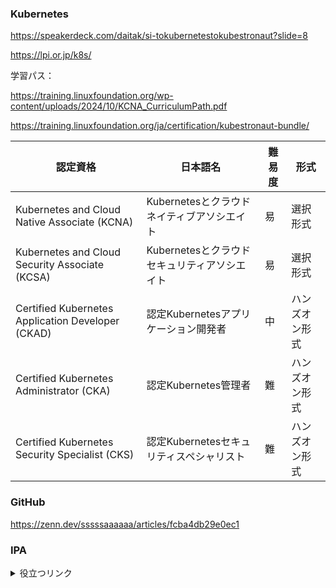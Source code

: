 

### Kubernetes

https://speakerdeck.com/daitak/si-tokubernetestokubestronaut?slide=8

https://lpi.or.jp/k8s/

学習パス：

https://training.linuxfoundation.org/wp-content/uploads/2024/10/KCNA_CurriculumPath.pdf

https://training.linuxfoundation.org/ja/certification/kubestronaut-bundle/

| 認定資格                                          | 日本語名                                     | 難易度 | 形式           |
| ------------------------------------------------- | -------------------------------------------- | ------ | -------------- |
| Kubernetes and Cloud Native Associate (KCNA)      | Kubernetesとクラウドネイティブアソシエイト   | 易     | 選択形式       |
| Kubernetes and Cloud Security Associate (KCSA)    | Kubernetesとクラウドセキュリティアソシエイト | 易     | 選択形式       |
| Certified Kubernetes Application Developer (CKAD) | 認定Kubernetesアプリケーション開発者         | 中     | ハンズオン形式 |
| Certified Kubernetes Administrator (CKA)          | 認定Kubernetes管理者                         | 難     | ハンズオン形式 |
| Certified Kubernetes Security Specialist (CKS)    | 認定Kubernetesセキュリティスペシャリスト     | 難     | ハンズオン形式 |


### GitHub

https://zenn.dev/sssssaaaaaa/articles/fcba4db29e0ec1

### IPA

<details>
<summary>役立つリンク</summary>

##### 開発者向け便利ツール・リソース集

###### 開発支援ツール

- [DevToys](https://devtoys.app/) - 開発者向けの便利なツールやリソースを提供

###### データベース

- [DB Fiddle](https://www.db-fiddle.com/) - オンラインでSQLデータベースのクエリやスキーマをテスト

###### ネットワーク

- [Packet Tracer](https://www.netacad.com/portal/node/488) - パケットトレーサー（アカウント登録必要）

###### ハードウェア・電子工学

- [論理回路シミュレータ](https://lecture.ecc.u-tokyo.ac.jp/johzu/joho/Data/NewLogicSimulator/blank.html)
- [進数変換ツール](https://note.cman.jp/convert/bit/)

###### セキュリティ

- [EasyBuggy](https://github.com/k-tamura/easybuggy/blob/master/README.jp.md) - バグや脆弱性の動作を理解するためにつくられたバグだらけのWebアプリケーション

###### プロジェクト管理

- [Promapedia（プロマペディア）](https://ssaits.jp/promapedia/) - プロジェクト・マネジメントのための辞典

###### 勉強リソース

- [応用情報技術者試験.com](https://www.ap-siken.com/index_te.html#1_2) - 応用情報過去問 分野別午前
- [目指せ！応用情報技術者](https://masassiah.web.fc2.com/contents/20ap/note03.html) - 応用情報の用語解説ページ
</details>
